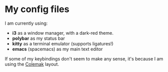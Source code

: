 # My config files

I am currently using:
 - **i3** as a window manager, with a dark-red theme.
 - **polybar** as my status bar
 - **kitty** as a terminal emulator (supports ligatures!)
 - **emacs** (spacemacs) as my main text editor

If some of my keybindings don't seem to make any sense, it's because I am using
the [Colemak](https://colemak.com/) layout.
